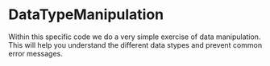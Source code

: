 # DataTypeManipulation

Within this specific code we do a very simple exercise of data manipulation. This will help you understand the different data stypes and prevent common error messages. 
